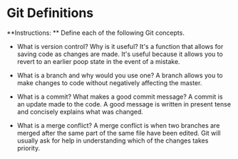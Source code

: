 # Git Definitions

**Instructions: ** Define each of the following Git concepts.

* What is version control?  Why is it useful?
It's a function that allows for saving code as changes are made. It's useful because it allows you to revert to an earlier poop state in the event of a mistake.

* What is a branch and why would you use one?
A branch allows you to make changes to code without negatively affecting the master.

* What is a commit? What makes a good commit message?
A commit is an update made to the code. A good message is written in present tense and concisely explains what was changed.

* What is a merge conflict?
A merge conflict is when two branches are merged after the same part of the same file have been edited. Git will usually ask for help in understanding which of the changes takes priority.